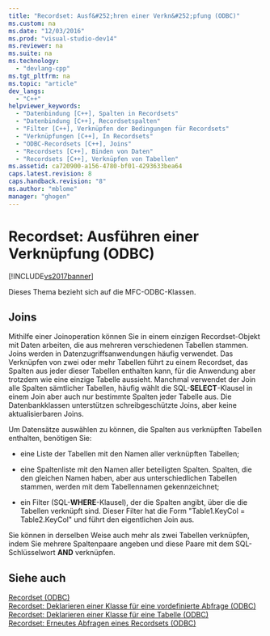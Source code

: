 ```yaml
---
title: "Recordset: Ausf&#252;hren einer Verkn&#252;pfung (ODBC)"
ms.custom: na
ms.date: "12/03/2016"
ms.prod: "visual-studio-dev14"
ms.reviewer: na
ms.suite: na
ms.technology: 
  - "devlang-cpp"
ms.tgt_pltfrm: na
ms.topic: "article"
dev_langs: 
  - "C++"
helpviewer_keywords: 
  - "Datenbindung [C++], Spalten in Recordsets"
  - "Datenbindung [C++], Recordsetspalten"
  - "Filter [C++], Verknüpfen der Bedingungen für Recordsets"
  - "Verknüpfungen [C++], In Recordsets"
  - "ODBC-Recordsets [C++], Joins"
  - "Recordsets [C++], Binden von Daten"
  - "Recordsets [C++], Verknüpfen von Tabellen"
ms.assetid: ca720900-a156-4780-bf01-4293633bea64
caps.latest.revision: 8
caps.handback.revision: "8"
ms.author: "mblome"
manager: "ghogen"
---
```

# Recordset: Ausf&#252;hren einer Verkn&#252;pfung (ODBC)
[!INCLUDE[vs2017banner](../../assembler/inline/includes/vs2017banner.md)]

Dieses Thema bezieht sich auf die MFC\-ODBC\-Klassen.  
  
## Joins  
 Mithilfe einer Joinoperation können Sie in einem einzigen Recordset\-Objekt mit Daten arbeiten, die aus mehreren verschiedenen Tabellen stammen. Joins werden in Datenzugriffsanwendungen häufig verwendet.  Das Verknüpfen von zwei oder mehr Tabellen führt zu einem Recordset, das Spalten aus jeder dieser Tabellen enthalten kann, für die Anwendung aber trotzdem wie eine einzige Tabelle aussieht.  Manchmal verwendet der Join alle Spalten sämtlicher Tabellen, häufig wählt die SQL\-**SELECT**\-Klausel in einem Join aber auch nur bestimmte Spalten jeder Tabelle aus.  Die Datenbankklassen unterstützen schreibgeschützte Joins, aber keine aktualisierbaren Joins.  
  
 Um Datensätze auswählen zu können, die Spalten aus verknüpften Tabellen enthalten, benötigen Sie:  
  
-   eine Liste der Tabellen mit den Namen aller verknüpften Tabellen;  
  
-   eine Spaltenliste mit den Namen aller beteiligten Spalten.  Spalten, die den gleichen Namen haben, aber aus unterschiedlichen Tabellen stammen, werden mit dem Tabellennamen gekennzeichnet;  
  
-   ein Filter \(SQL\-**WHERE**\-Klausel\), der die Spalten angibt, über die die Tabellen verknüpft sind.  Dieser Filter hat die Form "Table1.KeyCol \= Table2.KeyCol" und führt den eigentlichen Join aus.  
  
 Sie können in derselben Weise auch mehr als zwei Tabellen verknüpfen, indem Sie mehrere Spaltenpaare angeben und diese Paare mit dem SQL\-Schlüsselwort **AND** verknüpfen.  
  
## Siehe auch  
 [Recordset \(ODBC\)](../../data/odbc/recordset-odbc.md)   
 [Recordset: Deklarieren einer Klasse für eine vordefinierte Abfrage \(ODBC\)](../../data/odbc/recordset-declaring-a-class-for-a-predefined-query-odbc.md)   
 [Recordset: Deklarieren einer Klasse für eine Tabelle \(ODBC\)](../../data/odbc/recordset-declaring-a-class-for-a-table-odbc.md)   
 [Recordset: Erneutes Abfragen eines Recordsets \(ODBC\)](../../data/odbc/recordset-requerying-a-recordset-odbc.md)